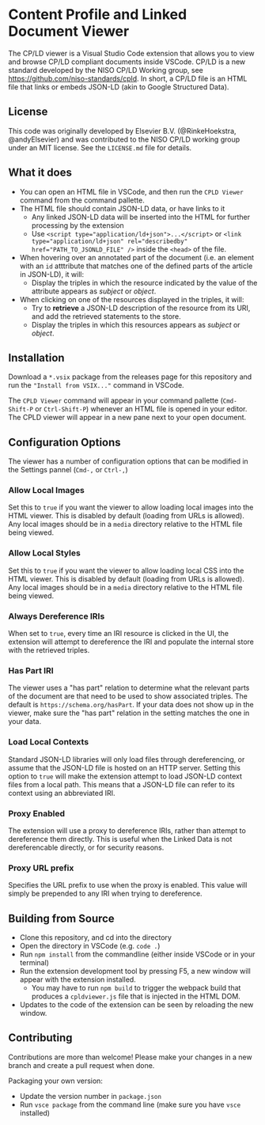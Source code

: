 # Content Profile and Linked Document Viewer

The CP/LD viewer is a Visual Studio Code extension that allows you to view and browse CP/LD compliant documents inside VSCode. CP/LD is a new standard developed by the NISO CP/LD Working group, see <https://github.com/niso-standards/cpld>. In short, a CP/LD file is an HTML file that links or embeds JSON-LD (akin to Google Structured Data).

## License
This code was originally developed by Elsevier B.V. (@RinkeHoekstra, @andyElsevier) and was contributed to the NISO CP/LD working group under an MIT license. See the `LICENSE.md` file for details.

## What it does

* You can open an HTML file in VSCode, and then run the `CPLD Viewer` command from the command pallette.
* The HTML file should contain JSON-LD data, or have links to it
  * Any linked JSON-LD data will be inserted into the HTML for further processing by the extension
  * Use `<script type="application/ld+json">...</script>` or `<link type="application/ld+json" rel="describedby" href="PATH_TO_JSONLD_FILE" />` inside the `<head>` of the file.
* When hovering over an annotated part of the document (i.e. an element with an `id` atttribute that matches one of the defined parts of the article in JSON-LD), it will:
  * Display the triples in which the resource indicated by the value of the attribute appears as *subject* or *object*.
* When clicking on one of the resources displayed in the triples, it will:
  * Try to **retrieve** a JSON-LD description of the resource from its URI, and add the retrieved statements to the store.
  * Display the triples in which this resources appears as *subject* or *object*.

## Installation

Download a `*.vsix` package from the releases page for this repository and run the `"Install from VSIX..."` command in VSCode.

The `CPLD Viewer` command will appear in your command pallette (`Cmd-Shift-P` or `Ctrl-Shift-P`) whenever an HTML file is opened in your editor. The CPLD viewer will appear in a new pane next to your open document.

## Configuration Options

The viewer has a number of configuration options that can be modified in the Settings pannel (`Cmd-,` or `Ctrl-,`)

### Allow Local Images
Set this to `true` if you want the viewer to allow loading local images into the HTML viewer. This is disabled by default (loading from URLs is allowed). Any local images should be in a `media` directory relative to the HTML file being viewed.

### Allow Local Styles
Set this to `true` if you want the viewer to allow loading local CSS into the HTML viewer. This is disabled by default (loading from URLs is allowed). Any local images should be in a `media` directory relative to the HTML file being viewed.

### Always Dereference IRIs
When set to `true`, every time an IRI resource is clicked in the UI, the extension will attempt to dereference the IRI and populate the internal store with the retrieved triples.

### Has Part IRI
The viewer uses a "has part" relation to determine what the relevant parts of the document are that need to be used to show associated triples. The default is `https://schema.org/hasPart`. If your data does not show up in the viewer, make sure the "has part" relation in the setting matches the one in your data.

### Load Local Contexts
Standard JSON-LD libraries will only load files through dereferencing, or assume that the JSON-LD file is hosted on an HTTP server. Setting this option to `true` will make the extension attempt to load JSON-LD context files from a local path. This means that a JSON-LD file can refer to its context using an abbreviated IRI.

### Proxy Enabled
The extension will use a proxy to dereference IRIs, rather than attempt to dereference them directly. This is useful when the Linked Data is not dereferencable directly, or for security reasons.

### Proxy URL prefix
Specifies the URL prefix to use when the proxy is enabled. This value will simply be prepended to any IRI when trying to dereference.

## Building from Source

* Clone this repository, and cd into the directory
* Open the directory in VSCode (e.g. `code .`)
* Run `npm install` from the commandline (either inside VSCode or in your terminal)
* Run the extension development tool by pressing F5, a new window will appear with the extension installed.
  * You may have to run `npm build` to trigger the webpack build that produces a `cpldviewer.js` file that is injected in the HTML DOM.
* Updates to the code of the extension can be seen by reloading the new window.

## Contributing

Contributions are more than welcome! Please make your changes in a new branch and create a pull request when done.

Packaging your own version:

* Update the version number in `package.json`
* Run `vsce package` from the command line (make sure you have `vsce` installed)